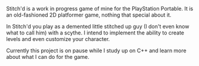 Stitch'd is a work in progress game of mine for the PlayStation Portable. It is an old-fashioned 2D platformer game, nothing that special about it.

In Stitch'd you play as a demented little stitched up guy (I don't even know what to call him) with a scythe. I intend to implement the ability to create levels and even customize your character.

Currently this project is on pause while I study up on C++ and learn more about what I can do for the game.